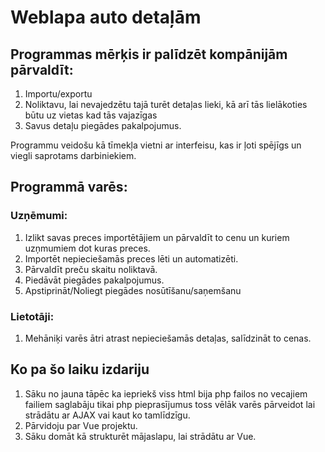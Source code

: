# Weblapa auto detaļām
## Programmas mērķis ir palīdzēt kompānijām pārvaldīt:
1. Importu/exportu
2. Noliktavu, lai nevajedzētu tajā turēt detaļas lieki, kā arī tās lielākoties būtu uz vietas kad tās vajazīgas
3. Savus detaļu piegādes pakalpojumus.

Programmu veidošu kā tīmekļa vietni ar interfeisu, kas ir ļoti spējīgs un viegli saprotams darbiniekiem.

## Programmā varēs:
### Uzņēmumi:
1. Izlikt savas preces importētājiem un pārvaldīt to cenu un kuriem uzņmumiem dot kuras preces.
3. Importēt nepieciešamās preces lēti un automatizēti.
4. Pārvaldīt preču skaitu noliktavā.
5. Piedāvāt piegādes pakalpojumus.
6. Apstiprināt/Noliegt piegādes nosūtīšanu/saņemšanu

### Lietotāji:
1. Mehāniķi varēs ātri atrast nepieciešamās detaļas, salīdzināt to cenas.


## Ko pa šo laiku izdariju
1. Sāku no jauna tāpēc ka iepriekš viss html bija php failos no vecajiem failiem saglabāju tikai php pieprasījumus toss vēlāk varēs pārveidot lai strādātu ar AJAX vai kaut ko tamlīdzīgu.
2. Pārvidoju par Vue projektu.
3. Sāku domāt kā strukturēt mājaslapu, lai strādātu ar Vue.
